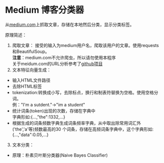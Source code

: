 # Medium 博客分类器

从[medium.com](https://medium.com)上抓取文章，存储在本地然后分类，显示分类标签。

原理简述：
1. 爬取文章：
  接受的输入为medium用户名，爬取该用户的文章。使用requests和BeautifulSoup。    
  **注意**：medium.com不允许爬虫，所以请勿使用本程序    
  关于meidum.com的URL分析参考了[github项目](https://gist.github.com/yurivictor/7798679)
2. 文本特征向量生成：
  - 输入HTML文件路径
  - 去除HTML标签
  - tokenization:转换成小写，去除标点，换行和制表符替换为空格。使用空格分词。    
    例："I'm a sutdent."->"im a student"
  - 统计词条(token)出现的次数，存储在字典中    
    字典形如:{...,"the":1332,...}
  - 根据生成的词条频数字典生成词条频率字典，从中取出除常用词汇外('the','a'等)频数最高的30 个词条，存储在高频词条字典中，这个字典形如:{...,"data":0.05,...}
3. 文本分类：
  - 原理：朴素贝叶斯分类器(Naive Bayes Classifier)
